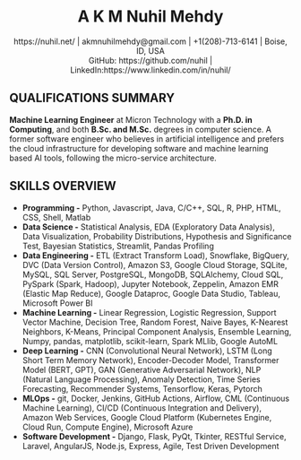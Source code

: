 <h1 align="center">A K M Nuhil Mehdy</h1>
<p align="center">
https://nuhil.net/ | akmnuhilmehdy@gmail.com | +1(208)-713-6141 | Boise, ID, USA <br/>   
GitHub: https://github.com/nuhil | LinkedIn:https://www.linkedin.com/in/nuhil/
</p>

QUALIFICATIONS SUMMARY
---
**Machine Learning Engineer** at Micron Technology with a **Ph.D. in Computing**, and both **B.Sc. and M.Sc.** degrees in computer science. A former software engineer who believes in artificial intelligence and prefers the cloud infrastructure for developing software and machine learning based AI tools, following the micro-service architecture.

SKILLS OVERVIEW
---
* **Programming -** Python, Javascript, Java, C/C++, SQL, R, PHP, HTML, CSS, Shell, Matlab
* **Data Science -** Statistical Analysis, EDA (Exploratory Data Analysis), Data Visualization, Probability Distributions, Hypothesis and Significance Test, Bayesian Statistics, Streamlit, Pandas Profiling
* **Data Engineering -** ETL (Extract Transform Load), Snowflake, BigQuery, DVC (Data Version Control), Amazon S3, Google Cloud Storage, SQLite, MySQL, SQL Server, PostgreSQL, MongoDB, SQLAlchemy, Cloud SQL, PySpark (Spark, Hadoop), Jupyter Notebook, Zeppelin, Amazon EMR (Elastic Map Reduce), Google Dataproc, Google Data Studio, Tableau, Microsoft Power BI
* **Machine Learning -** Linear Regression, Logistic Regression, Support Vector Machine, Decision Tree, Random Forest, Naive Bayes, K-Nearest Neighbors, K-Means, Principal Component Analysis, Ensemble Learning, Numpy, pandas, matplotlib, scikit-learn, Spark MLlib, Google AutoML
* **Deep Learning -** CNN (Convolutional Neural Network), LSTM (Long Short Term Memory Network), Encoder-Decoder  Model, Transformer Model (BERT, GPT), GAN (Generative Adversarial Network), NLP (Natural Language Processing), Anomaly Detection, Time Series Forecasting, Recommender Systems, Tensorflow, Keras, Pytorch
* **MLOps -** git, Docker, Jenkins, GitHub Actions, Airflow, CML (Continuous Machine Learning), CI/CD (Continuous Integration and Delivery), Amazon Web Services, Google Cloud Platform (Kubernetes Engine, Cloud Run, Compute Engine), Microsoft Azure
* **Software Development -** Django, Flask, PyQt, Tkinter, RESTful Service, Laravel, AngularJS, Node.js, Express, Agile, Test Driven Development


